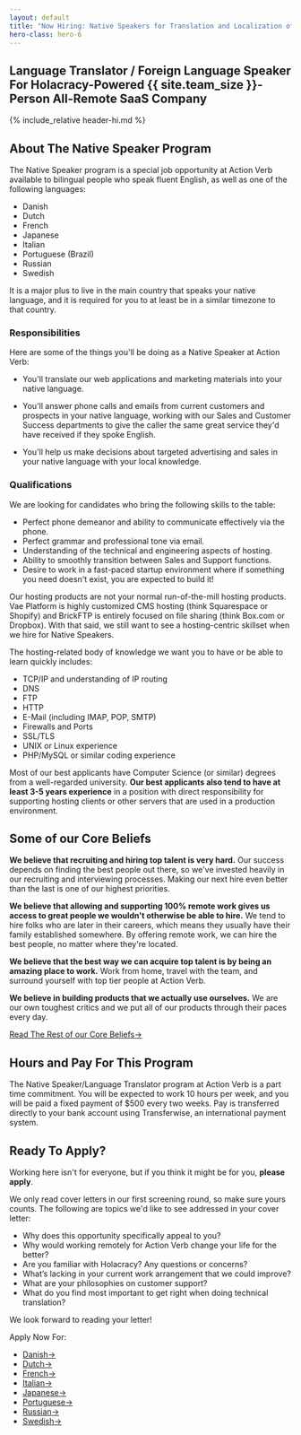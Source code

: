 ```yaml
---
layout: default
title: "Now Hiring: Native Speakers for Translation and Localization of Our Apps"
hero-class: hero-6
---
```


## Language Translator / Foreign Language Speaker For Holacracy-Powered {{ site.team_size }}-Person All-Remote SaaS Company

{% include_relative header-hi.md %}


## About The Native Speaker Program

The Native Speaker program is a special job opportunity at Action Verb
available to bilingual people who speak fluent English, as well as one
of the following languages:

 * Danish
 * Dutch
 * French
 * Japanese
 * Italian
 * Portuguese (Brazil)
 * Russian
 * Swedish

It is a major plus to live in the main country that speaks your native
language, and it is required for you to at least be in a similar
timezone to that country.


### Responsibilities

Here are some of the things you'll be doing as a Native Speaker at
Action Verb:

 * You'll translate our web applications and marketing materials into
 your native language.

 * You'll answer phone calls and emails from current customers and
prospects in your native language, working with our Sales and Customer
Success departments to give the caller the same great service they'd
have received if they spoke English.

 * You'll help us make decisions about targeted advertising and sales in your
native language with your local knowledge.

### Qualifications

We are looking for candidates who bring the following skills to the
table:

 * Perfect phone demeanor and ability to communicate effectively via the phone.
 * Perfect grammar and professional tone via email.
 * Understanding of the technical and engineering aspects of hosting.
 * Ability to smoothly transition between Sales and Support functions.
 * Desire to work in a fast-paced startup environment where if something
 you need doesn't exist, you are expected to build it!

Our hosting products are not your normal run-of-the-mill hosting
products.  Vae Platform is highly customized CMS hosting (think
Squarespace or Shopify) and BrickFTP is entirely focused on file sharing
(think Box.com or Dropbox).  With that said, we still want to see a
hosting-centric skillset when we hire for Native Speakers.

The hosting-related body of knowledge we want you to have or be
able to learn quickly includes:

 * TCP/IP and understanding of IP routing
 * DNS
 * FTP
 * HTTP
 * E-Mail (including IMAP, POP, SMTP)
 * Firewalls and Ports
 * SSL/TLS
 * UNIX or Linux experience
 * PHP/MySQL or similar coding experience

Most of our best applicants have Computer Science (or similar) degrees
from a well-regarded university.  **Our best applicants also tend
to have at least 3-5 years experience** in a position with direct
responsibility for supporting hosting clients or other servers that
are used in a production environment.

## Some of our Core Beliefs

**We believe that recruiting and hiring top talent is very hard.** Our success depends on finding the best people out there, so we've invested heavily in our recruiting and interviewing processes. Making our next hire even better than the last is one of our highest priorities.

**We believe that allowing and supporting 100% remote work gives us
access to great people we wouldn't otherwise be able to hire.**  We tend
to hire folks who are later in their careers, which means they usually
have their family established somewhere.  By offering remote work, we
can hire the best people, no matter where they're located.

**We believe that the best way we can acquire top talent is by being an
amazing place to work.**  Work from home, travel with the team, and
surround yourself with top tier people at Action Verb.

**We believe in building products that we actually use ourselves.** We are
our own toughest critics and we put all of our products through their
paces every day.

<p><a class="page-btn f7 f5-ns ttu tracked-slight mb2" href="/core-beliefs">Read The Rest of our Core Beliefs<span class="pl1">&#8594;</span></a></p>

## Hours and Pay For This Program

The Native Speaker/Language Translator program at Action Verb is a part
time commitment.  You will be expected to work 10 hours per week, and
you will be paid a fixed payment of $500 every two weeks.  Pay is
transferred directly to your bank account using Transferwise, an
international payment system.


## Ready To Apply?

Working here isn't for everyone, but if you think it might be for you, **please apply**.

We only read cover letters in our first screening round, so make sure
yours counts.  The following are topics we'd like to see addressed in
your cover letter:

 * Why does this opportunity specifically appeal to you?
 * Why would working remotely for Action Verb change your life for the better?
 * Are you familiar with Holacracy? Any questions or concerns?
 * What’s lacking in your current work arrangement that we could improve?
 * What are your philosophies on customer support?
 * What do you find most important to get right when doing technical translation?

We look forward to reading your letter!

Apply Now For:

 * <a class="page-btn f7 f5-ns ttu tracked-slight mb2" href="http://actionverb.applytojob.com/apply/L173svr0b6/Danish-Native-Speaker-For-Translation-And-Localization-Of-Our-Apps.html">Danish<span class="pl1">&#8594;</span></a>
 * <a class="page-btn f7 f5-ns ttu tracked-slight mb2" href="http://actionverb.applytojob.com/apply/as7bYFRK1m/Dutch-Native-Speaker-For-Translation-And-Localization-Of-Our-Apps.html">Dutch<span class="pl1">&#8594;</span></a>
 * <a class="page-btn f7 f5-ns ttu tracked-slight mb2" href="http://actionverb.applytojob.com/apply/V7f6JNXi94/French-Native-Speaker-For-Translation-And-Localization-Of-Our-Apps.html">French<span class="pl1">&#8594;</span></a>
 * <a class="page-btn f7 f5-ns ttu tracked-slight mb2" href="http://actionverb.applytojob.com/apply/sf7YpoGaR1/Italian-Native-Speaker-For-Translation-And-Localization-Of-Our-Apps.html">Italian<span class="pl1">&#8594;</span></a>
 * <a class="page-btn f7 f5-ns ttu tracked-slight mb2" href="http://actionverb.applytojob.com/apply/PcPp0I23ZE/Japanese-Native-Speaker-For-Translation-And-Localization-Of-Our-Apps.html">Japanese<span class="pl1">&#8594;</span></a>
 * <a class="page-btn f7 f5-ns ttu tracked-slight mb2" href="http://actionverb.applytojob.com/apply/lG6vv9Tsk7/Portuguese-Native-Speaker-For-Translation-And-Localization-Of-Our-Apps.html">Portuguese<span class="pl1">&#8594;</span></a>
 * <a class="page-btn f7 f5-ns ttu tracked-slight mb2" href="http://actionverb.applytojob.com/apply/jFGaLS8ZsQ/Russian-Native-Speaker-For-Translation-And-Localization-Of-Our-Apps.html">Russian<span class="pl1">&#8594;</span></a>
 * <a class="page-btn f7 f5-ns ttu tracked-slight mb2" href="http://actionverb.applytojob.com/apply/uFXSLPCvVe/Swedish-Native-Speaker-For-Translation-And-Localization-Of-Our-Apps.html">Swedish<span class="pl1">&#8594;</span></a>
